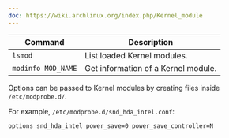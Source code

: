 ```yaml
---
doc: https://wiki.archlinux.org/index.php/Kernel_module
---
```


| Command | Description |
| --- | --- |
| `lsmod` | List loaded Kernel modules. |
| `modinfo MOD_NAME` | Get information of a Kernel module. |

Options can be passed to Kernel modules by creating files inside `/etc/modprobe.d/`.

For example, `/etc/modprobe.d/snd_hda_intel.conf`:

```
options snd_hda_intel power_save=0 power_save_controller=N
```
